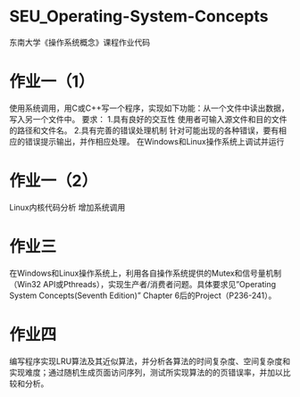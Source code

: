 # SEU_Operating-System-Concepts
东南大学《操作系统概念》课程作业代码


# 作业一（1）
使用系统调用，用C或C++写一个程序，实现如下功能：从一个文件中读出数据，写入另一个文件中。
要求：
1.具有良好的交互性
使用者可输入源文件和目的文件的路径和文件名。
2.具有完善的错误处理机制
针对可能出现的各种错误，要有相应的错误提示输出，并作相应处理。
在Windows和Linux操作系统上调试并运行

# 作业一（2）
Linux内核代码分析
增加系统调用

# 作业三
在Windows和Linux操作系统上，利用各自操作系统提供的Mutex和信号量机制（Win32 API或Pthreads），实现生产者/消费者问题。具体要求见”Operating System Concepts(Seventh Edition)” Chapter 6后的Project（P236-241）。

# 作业四
编写程序实现LRU算法及其近似算法，并分析各算法的时间复杂度、空间复杂度和实现难度；通过随机生成页面访问序列，测试所实现算法的的页错误率，并加以比较和分析。
